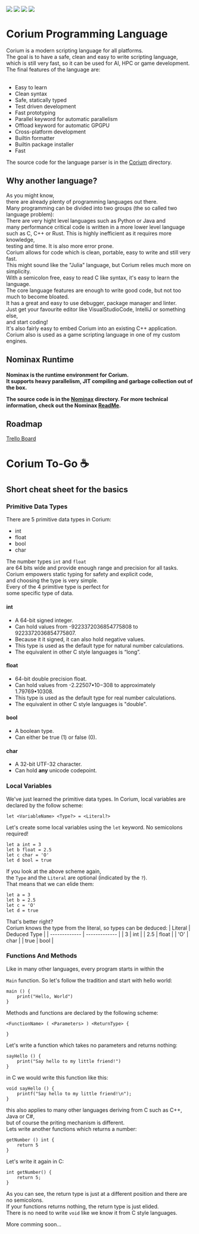 ![](https://img.shields.io/codacy/grade/34055444cb164f28ab2f3978a73cab56?style=flat-square)
![](https://img.shields.io/tokei/lines/github/mariosieg/nominax?style=flat-square)
![](https://img.shields.io/github/license/mariosieg/nominax?style=flat-square)
![](https://img.shields.io/github/commit-activity/m/MarioSieg/NominaxRuntime)

# Corium Programming Language

Corium is a modern scripting language for all platforms.<br>
The goal is to have a safe, clean and easy to write scripting language,<br>
which is still very fast, so it can be used for AI, HPC or game development.<br>
The final features of the language are:<br><br>

* Easy to learn
* Clean syntax
* Safe, statically typed
* Test driven development
* Fast prototyping
* Parallel keyword for automatic parallelism
* Offload keyword for automatic GPGPU
* Cross-platform development
* Builtin formatter
* Builtin package installer
* Fast

The source code for the language parser is in the [Corium](https://github.com/MarioSieg/Corium/tree/master/Corium) directory.

<h2> Why another language? </h2>

As you might know,<br>
there are already plenty of programming languages out there.<br>
Many programming can be divided into two groups (the so called two language problem):<br>
There are very hight level languages such as Python or Java and<br>
many performance critical code is written in a more lower level language <br>
such as C, C++ or Rust. This is highly inefficient as it requires more knowledge,<br>
testing and time. It is also more error prone.<br>
Corium allows for code which is clean, portable, easy to write and still very fast.<br>
This might sound like the "Julia" language, but Corium relies much more on simplicity.<br>
With a semicolon free, easy to read C like syntax, it's easy to learn the language.<br>
The core language features are enough to write good code, but not too much to become bloated.<br>
It has a great and easy to use debugger, package manager and linter.<br>
Just get your favourite editor like VisualStudioCode, IntelliJ or something else,<br>
and start coding!<br>
It's also fairly easy to embed Corium into an existing C++ application.<br>
Corium also is used as a game scripting language in one of my custom engines.<br>

<h2> Nominax Runtime </h2>
<h4>
Nominax is the runtime environment for Corium.<br>
It supports heavy parallelism, JIT compiling and garbage collection out of the box.<br>

The source code is in the [Nominax](https://github.com/MarioSieg/Corium/tree/master/Nominax) directory.
For more technical information, check out the Nominax [ReadMe](https://github.com/MarioSieg/Corium/blob/dev/Nominax/README.md).
</h4>

<h2> Roadmap </h2>

[Trello Board](https://trello.com/b/QiBdAQrb/nominax)

# Corium To-Go :coffee:
<h2>Short cheat sheet for the basics</h2>

<h3> Primitive Data Types </h3>
There are 5 primitive data types in Corium:<br>

* int
* float
* bool
* char

The number types ```int``` and ```float```<br>
are 64 bits wide and provide enough range and precision for all tasks.<br>
Corium empowers static typing for safety and explicit code,<br>
and choosing the type is very simple.<br>
Every of the 4 primitive type is perfect for<br>
some specific type of data.<br>

<h4>int</h4>

* A 64-bit signed integer.
* Can hold values from -9223372036854775808 to 9223372036854775807.
* Because it it signed, it can also hold negative values.
* This type is used as the default type for natural number calculations.
* The equivalent in other C style languages is “long”.

<h4>float</h4>

* 64-bit double precision float.
* Can hold values from -2.22507•10−308  to approximately 1.79769•10308.
* This type is used as the default type for real number calculations.
* The equivalent in other C style languages is "double".

<h4>bool</h4>

* A boolean type.
* Can either be true (1) or false (0).

<h4>char</h4>

* A 32-bit UTF-32 character.
* Can hold **any** unicode codepoint.

<h3>Local Variables</h3>
We've just learned the primitive data types.
In Corium, local variables are declared by the follow scheme:

```
let <VariableName> <Type?> = <Literal?>
```
Let's create some local variables using the
```let```
keyword. No semicolons required!<br>

```
let a int = 3
let b float = 2.5
let c char = 'O'
let d bool = true
```
If you look at the above scheme again,<br> the ```Type```
and the ```Literal```
are optional (indicated by the
```?```).<br> That means that we can elide them:

```
let a = 3
let b = 2.5
let c = 'O'
let d = true
```

That's better right?<br>
Corium knows the type from the literal,
so types can be deduced:
| Literal  | Deduced Type |
| ------------- | ------------- |
| 3  | int  |
| 2.5  | float  |
| 'O'  | char  |
| true  | bool  |

<h3> Functions And Methods </h3>
Like in many other languages,
every program starts in within the

```Main```
function.
So let's follow the tradition and start with hello world:

```
main () {
    print("Hello, World")
}
```

Methods and functions are declared by the following scheme:

```
<FunctionName> ( <Parameters> ) <ReturnType> {

}
```

Let's write a function which takes no parameters and returns nothing:

```
sayHello () {
    print("Say hello to my little friend!")
}
```

in C we would write this function like this:

```
void sayHello () {
    printf("Say hello to my little friend!\n");
}
```

this also applies to many other languages deriving from C such as C++, Java or C#,<br>
but of course the priting mechanism is different.<br>
Lets write another functions which returns a number:<br>

```
getNumber () int {
    return 5
}
```

Let's write it again in C:

```
int getNumber() {
    return 5;
}
```

As you can see, the return type is just at a different position and there are no semicolons.<br>
If your functions returns nothing, the return type is just elided.<br>
There is no need to write ```void``` like we know it from C style languages.<br>

More comming soon...

